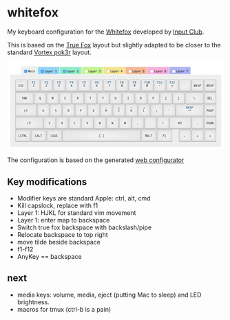 # whitefox
My keyboard configuration for the [Whitefox](https://input.club/whitefox) developed by [Input Club](https://input.club).

This is based on the [True Fox]() layout but slightly adapted to be closer to the standard [Vortex pok3r](https://mechanicalkeyboards.com/shop/index.php?l=product_list&c=165) layout.

![current config](https://raw.githubusercontent.com/markstgodard/whitefox/master/current.png)

The configuration is based on the generated [web configurator](https://input.club/configurator-whitefox/)

## Key modifications
* Modifier keys are standard Apple: ctrl, alt, cmd
* Kill capslock, replace with f1
* Layer 1: HJKL for standard vim movement
* Layer 1: enter map to backspace
* Switch true fox backspace with backslash/pipe
* Relocate backspace to top right
* move tilde beside backspace
* f1-f12
* AnyKey == backspace

## next
* media keys: volume, media, eject (putting Mac to sleep) and LED brightness.
* macros for tmux (ctrl-b is a pain)
